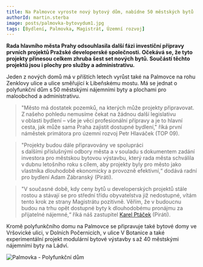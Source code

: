 ```yaml
---
title: Na Palmovce vyroste nový bytový dům, nabídne 50 městských bytů
authorId: martin.sterba
image: posts/palmovka-bytovydum1.jpg
tags: [Bydlení, Palmovka, Magistrát, Územní rozvoj]
---
```


**Rada hlavního města Prahy odsouhlasila další fázi investiční přípravy prvních projektů Pražské developerské společnosti. Očekává se, že tyto projekty přinesou celkem zhruba šest set nových bytů. Součástí těchto projektů jsou i plochy pro služby a administrativu.**   

Jeden z nových domů má v příštích letech vyrůst také na Palmovce na rohu Zenklovy ulice a ulice směřující k Libeňskému mostu. Má se jednat o polyfunkční dům s 50 městskými nájemními byty a plochami pro maloobchod a administrativu.

>"Město má dostatek pozemků, na kterých může projekty připravovat. Z našeho pohledu nemusíme čekat na žádnou další legislativu v oblasti bydlení – vše je věcí profesionální přípravy a je to hlavní cesta, jak může sama Praha zajistit dostupné bydlení," říká první náměstek primátora pro územní rozvoj Petr Hlaváček (TOP 09).

>"Projekty budou dále připravovány ve spolupráci s dalšími příslušnými odbory města a v souladu s dokumentem zadání investora pro městskou bytovou výstavbu, který rada města schválila v dubnu letošního roku s cílem, aby projekty byly pro město jako vlastníka dlouhodobě ekonomicky a provozně efektivní,“ dodává radní pro bydlení Adam Zábranský (Piráti).

>"V současné době, kdy ceny bytů u developerských projektů stále rostou a stávají se pro střední třídu obyvatelstva již nedostupné, vítám tento krok ze strany Magistrátu pozitivně. Věřím, že v budoucnu budou na trhu opět dostupné byty k dlouhodobému pronájmu za přijatelné nájemné,“ říká náš zastupitel [Karel Ptáček](https://praha8.pirati.cz/lide/karel-ptacek.html) (Piráti).

Kromě polyfunkčního domu na Palmovce se připravuje také bytové domy ve Vršovické ulici, v Dolních Počernicích, v ulice V Botanice a také experimentální projekt modulární bytové výstavby s až 40 městskými nájemními byty na Ládví.

![Palmovka - Polyfunkční dům](/assets/img/posts/almovka-bytovydum2.png)
